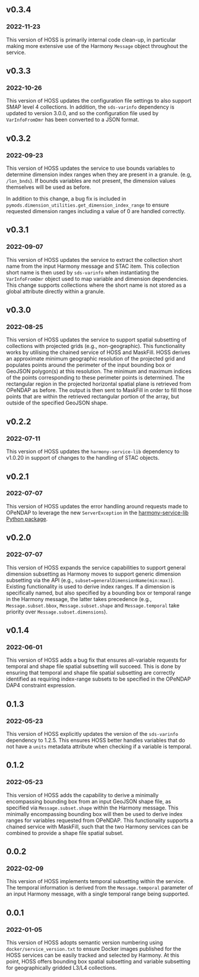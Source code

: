 ## v0.3.4
### 2022-11-23

This version of HOSS is primarily internal code clean-up, in particular making
more extensive use of the Harmony `Message` object throughout the service.

## v0.3.3
### 2022-10-26

This version of HOSS updates the configuration file settings to also support
SMAP level 4 collections. In addition, the `sds-varinfo` dependency is updated
to version 3.0.0, and so the configuration file used by `VarInfoFromDmr` has
been converted to a JSON format.

## v0.3.2
### 2022-09-23

This version of HOSS updates the service to use bounds variables to determine
dimension index ranges when they are present in a granule. (e.g, `/lon_bnds`).
If bounds variables are not present, the dimension values themselves will be
used as before.

In addition to this change, a bug fix is included in
`pymods.dimension_utilities.get_dimension_index_range` to ensure requested
dimension ranges including a value of 0 are handled correctly.

## v0.3.1
### 2022-09-07

This version of HOSS updates the service to extract the collection short name
from the input Harmony message and STAC item. This collection short name is
then used by `sds-varinfo` when instantiating the `VarInfoFromDmr` object used
to map variable and dimension dependencies. This change supports collections
where the short name is not stored as a global attribute directly within a
granule.

## v0.3.0
### 2022-08-25

This version of HOSS updates the service to support spatial subsetting of
collections with projected grids (e.g., non-geographic). This functionality
works by utilising the chained service of HOSS and MaskFill. HOSS derives an
approximate minimum geographic resolution of the projected grid and populates
points around the perimeter of the input bounding box or GeoJSON polygon(s) at
this resolution. The minimum and maximum indices of the points corresponding to
these perimeter points is determined. The rectangular region in the projected
horizontal spatial plane is retrieved from OPeNDAP as before. The output is
then sent to MaskFill in order to fill those points that are within the
retrieved rectangular portion of the array, but outside of the specified
GeoJSON shape.

## v0.2.2
### 2022-07-11

This version of HOSS updates the `harmony-service-lib` dependency to v1.0.20
in support of changes to the handling of STAC objects.

## v0.2.1
### 2022-07-07

This version of HOSS updates the error handling around requests made to OPeNDAP
to leverage the new `ServerException` in the
[harmony-service-lib Python package](https://github.com/nasa/harmony-service-lib-py).

## v0.2.0
### 2022-07-07

This version of HOSS expands the service capabilities to support general
dimension subsetting as Harmony moves to support generic dimension subsetting
via the API (e.g., `subset=generalDimensionName(min:max)`). Existing
functionality is used to derive index ranges. If a dimension is specifically
named, but also specified by a bounding box or temporal range in the Harmony
message, the latter takes precedence (e.g., `Message.subset.bbox`,
`Message.subset.shape` and `Message.temporal` take priority over
`Message.subset.dimensions`).

## v0.1.4
### 2022-06-01

This version of HOSS adds a bug fix that ensures all-variable requests for
temporal and shape file spatial subsetting will succeed. This is done by
ensuring that temporal and shape file spatial subsetting are correctly
identified as requiring index-range subsets to be specified in the OPeNDAP DAP4
constraint expression.

## 0.1.3
### 2022-05-23

This version of HOSS explicitly updates the version of the `sds-varinfo`
dependency to 1.2.5. This ensures HOSS better handles variables that do not
have a `units` metadata attribute when checking if a variable is temporal.

## 0.1.2
### 2022-05-23

This version of HOSS adds the capability to derive a minimally encompassing
bounding box from an input GeoJSON shape file, as specified via
`Message.subset.shape` within the Harmony message. This minimally encompassing
bounding box will then be used to derive index ranges for variables requested
from OPeNDAP. This functionality supports a chained service with MaskFill, such
that the two Harmony services can be combined to provide a shape file spatial
subset.

## 0.0.2
### 2022-02-09

This version of HOSS implements temporal subsetting within the service. The
temporal information is derived from the `Message.temporal` parameter of an
input Harmony message, with a single temporal range being supported.

## 0.0.1
### 2022-01-05

This version of HOSS adopts semantic version numbering using
`docker/service_version.txt` to ensure Docker images published for the HOSS
services can be easily tracked and selected by Harmony. At this point, HOSS
offers bounding box spatial subsetting and variable subsetting for
geographically gridded L3/L4 collections.
